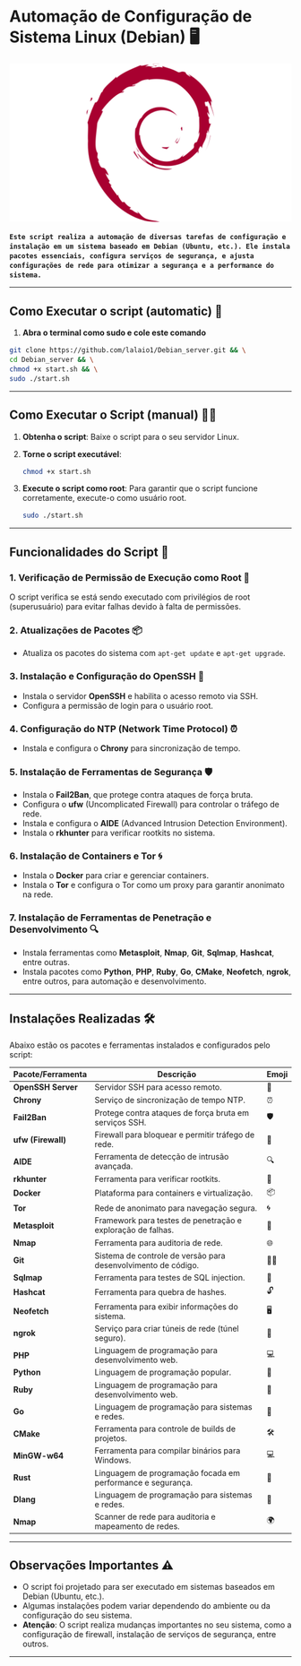 # Automação de Configuração de Sistema Linux (Debian) 🖥️

![jntfrfgvhytfrfg](1.png)

__`Este script realiza a automação de diversas tarefas de configuração e instalação em um sistema baseado em Debian (Ubuntu, etc.). Ele instala pacotes essenciais, configura serviços de segurança, e ajusta configurações de rede para otimizar a segurança e a performance do sistema.`__

---
## Como Executar o script (automatic) 💠
1. **Abra o terminal como sudo e cole este comando**
  ```bash
git clone https://github.com/lalaio1/Debian_server.git && \
cd Debian_server && \
chmod +x start.sh && \
sudo ./start.sh
```

---

## Como Executar o Script (manual) 🏃‍♂️

1. **Obtenha o script**:
   Baixe o script para o seu servidor Linux.
   
2. **Torne o script executável**:
   ```bash
   chmod +x start.sh
   ```

3. **Execute o script como root**:
   Para garantir que o script funcione corretamente, execute-o como usuário root.
   ```bash
   sudo ./start.sh
   ```

---

## Funcionalidades do Script 🚀

### 1. **Verificação de Permissão de Execução como Root** 🔐
O script verifica se está sendo executado com privilégios de root (superusuário) para evitar falhas devido à falta de permissões.

### 2. **Atualizações de Pacotes** 📦
- Atualiza os pacotes do sistema com `apt-get update` e `apt-get upgrade`.

### 3. **Instalação e Configuração do OpenSSH** 🔐
- Instala o servidor **OpenSSH** e habilita o acesso remoto via SSH.
- Configura a permissão de login para o usuário root.

### 4. **Configuração do NTP (Network Time Protocol)** ⏰
- Instala e configura o **Chrony** para sincronização de tempo.

### 5. **Instalação de Ferramentas de Segurança** 🛡️
- Instala o **Fail2Ban**, que protege contra ataques de força bruta.
- Configura o **ufw** (Uncomplicated Firewall) para controlar o tráfego de rede.
- Instala e configura o **AIDE** (Advanced Intrusion Detection Environment).
- Instala o **rkhunter** para verificar rootkits no sistema.

### 6. **Instalação de Containers e Tor** 🌀
- Instala o **Docker** para criar e gerenciar containers.
- Instala o **Tor** e configura o Tor como um proxy para garantir anonimato na rede.

### 7. **Instalação de Ferramentas de Penetração e Desenvolvimento** 🔍
- Instala ferramentas como **Metasploit**, **Nmap**, **Git**, **Sqlmap**, **Hashcat**, entre outras.
- Instala pacotes como **Python**, **PHP**, **Ruby**, **Go**, **CMake**, **Neofetch**, **ngrok**, entre outros, para automação e desenvolvimento.

---

## Instalações Realizadas 🛠️

Abaixo estão os pacotes e ferramentas instalados e configurados pelo script:

| Pacote/Ferramenta         | Descrição                                                     | Emoji         |
|---------------------------|---------------------------------------------------------------|---------------|
| **OpenSSH Server**         | Servidor SSH para acesso remoto.                             | 🔐            |
| **Chrony**                 | Serviço de sincronização de tempo NTP.                       | ⏰            |
| **Fail2Ban**               | Protege contra ataques de força bruta em serviços SSH.       | 🛡️            |
| **ufw (Firewall)**         | Firewall para bloquear e permitir tráfego de rede.           | 🚫            |
| **AIDE**                   | Ferramenta de detecção de intrusão avançada.                  | 🔍            |
| **rkhunter**               | Ferramenta para verificar rootkits.                          | 👾            |
| **Docker**                 | Plataforma para containers e virtualização.                  | 📦            |
| **Tor**                    | Rede de anonimato para navegação segura.                     | 🌀            |
| **Metasploit**             | Framework para testes de penetração e exploração de falhas.  | 🐍            |
| **Nmap**                   | Ferramenta para auditoria de rede.                           | 🌐            |
| **Git**                    | Sistema de controle de versão para desenvolvimento de código.| 🧑‍💻         |
| **Sqlmap**                 | Ferramenta para testes de SQL injection.                     | 💉            |
| **Hashcat**                | Ferramenta para quebra de hashes.                            | 🔓            |
| **Neofetch**               | Ferramenta para exibir informações do sistema.               | 🖥️            |
| **ngrok**                  | Serviço para criar túneis de rede (túnel seguro).             | 🌉            |
| **PHP**                    | Linguagem de programação para desenvolvimento web.           | 💻            |
| **Python**                 | Linguagem de programação popular.                            | 🐍            |
| **Ruby**                   | Linguagem de programação para desenvolvimento web.           | 💎            |
| **Go**                     | Linguagem de programação para sistemas e redes.              | 🏁            |
| **CMake**                  | Ferramenta para controle de builds de projetos.              | 🛠️            |
| **MinGW-w64**              | Ferramenta para compilar binários para Windows.              | 💻            |
| **Rust**                   | Linguagem de programação focada em performance e segurança.  | 🦀            |
| **Dlang**                  | Linguagem de programação para sistemas e redes.              | 🐬            |
| **Nmap**                   | Scanner de rede para auditoria e mapeamento de redes.        | 🌍            |

---

## Observações Importantes ⚠️

- O script foi projetado para ser executado em sistemas baseados em Debian (Ubuntu, etc.).
- Algumas instalações podem variar dependendo do ambiente ou da configuração do seu sistema.
- **Atenção**: O script realiza mudanças importantes no seu sistema, como a configuração de firewall, instalação de serviços de segurança, entre outros.

---
